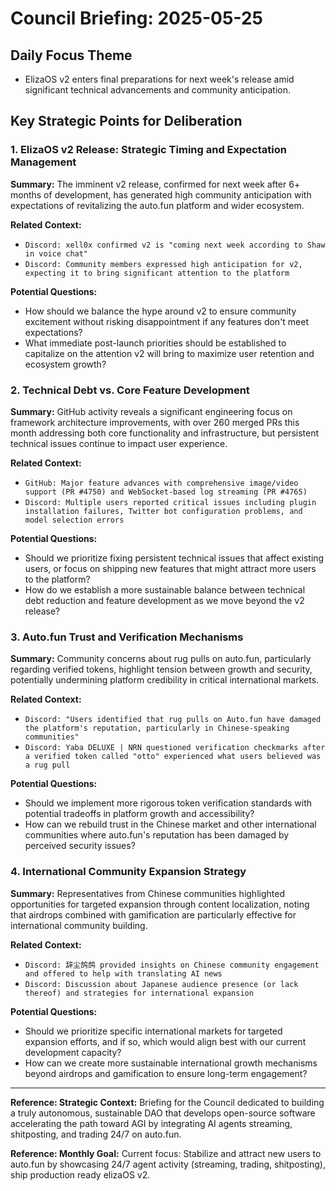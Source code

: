 # Council Briefing: 2025-05-25

## Daily Focus Theme

- ElizaOS v2 enters final preparations for next week's release amid significant technical advancements and community anticipation.

## Key Strategic Points for Deliberation

### 1. ElizaOS v2 Release: Strategic Timing and Expectation Management

**Summary:** The imminent v2 release, confirmed for next week after 6+ months of development, has generated high community anticipation with expectations of revitalizing the auto.fun platform and wider ecosystem.

**Related Context:**
- `Discord: xell0x confirmed v2 is "coming next week according to Shaw in voice chat"`
- `Discord: Community members expressed high anticipation for v2, expecting it to bring significant attention to the platform`

**Potential Questions:**
- How should we balance the hype around v2 to ensure community excitement without risking disappointment if any features don't meet expectations?
- What immediate post-launch priorities should be established to capitalize on the attention v2 will bring to maximize user retention and ecosystem growth?

### 2. Technical Debt vs. Core Feature Development

**Summary:** GitHub activity reveals a significant engineering focus on framework architecture improvements, with over 260 merged PRs this month addressing both core functionality and infrastructure, but persistent technical issues continue to impact user experience.

**Related Context:**
- `GitHub: Major feature advances with comprehensive image/video support (PR #4750) and WebSocket-based log streaming (PR #4765)`
- `Discord: Multiple users reported critical issues including plugin installation failures, Twitter bot configuration problems, and model selection errors`

**Potential Questions:**
- Should we prioritize fixing persistent technical issues that affect existing users, or focus on shipping new features that might attract more users to the platform?
- How do we establish a more sustainable balance between technical debt reduction and feature development as we move beyond the v2 release?

### 3. Auto.fun Trust and Verification Mechanisms

**Summary:** Community concerns about rug pulls on auto.fun, particularly regarding verified tokens, highlight tension between growth and security, potentially undermining platform credibility in critical international markets.

**Related Context:**
- `Discord: "Users identified that rug pulls on Auto.fun have damaged the platform's reputation, particularly in Chinese-speaking communities"`
- `Discord: Yaba DELUXE | NRN questioned verification checkmarks after a verified token called "otto" experienced what users believed was a rug pull`

**Potential Questions:**
- Should we implement more rigorous token verification standards with potential tradeoffs in platform growth and accessibility?
- How can we rebuild trust in the Chinese market and other international communities where auto.fun's reputation has been damaged by perceived security issues?

### 4. International Community Expansion Strategy

**Summary:** Representatives from Chinese communities highlighted opportunities for targeted expansion through content localization, noting that airdrops combined with gamification are particularly effective for international community building.

**Related Context:**
- `Discord: 辞尘鸽鸽 provided insights on Chinese community engagement and offered to help with translating AI news`
- `Discord: Discussion about Japanese audience presence (or lack thereof) and strategies for international expansion`

**Potential Questions:**
- Should we prioritize specific international markets for targeted expansion efforts, and if so, which would align best with our current development capacity?
- How can we create more sustainable international growth mechanisms beyond airdrops and gamification to ensure long-term engagement?

---
**Reference: Strategic Context:** Briefing for the Council dedicated to building a truly autonomous, sustainable DAO that develops open-source software accelerating the path toward AGI by integrating AI agents streaming, shitposting, and trading 24/7 on auto.fun.

**Reference: Monthly Goal:** Current focus: Stabilize and attract new users to auto.fun by showcasing 24/7 agent activity (streaming, trading, shitposting), ship production ready elizaOS v2.
